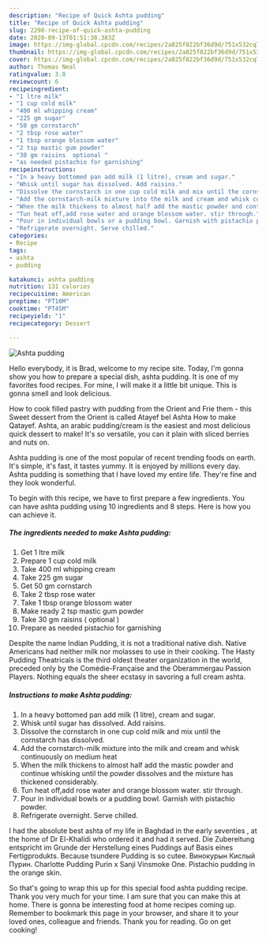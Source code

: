 ```yaml
---
description: "Recipe of Quick Ashta pudding"
title: "Recipe of Quick Ashta pudding"
slug: 2298-recipe-of-quick-ashta-pudding
date: 2020-09-13T01:51:38.383Z
image: https://img-global.cpcdn.com/recipes/2a825f822bf36d9d/751x532cq70/ashta-pudding-recipe-main-photo.jpg
thumbnail: https://img-global.cpcdn.com/recipes/2a825f822bf36d9d/751x532cq70/ashta-pudding-recipe-main-photo.jpg
cover: https://img-global.cpcdn.com/recipes/2a825f822bf36d9d/751x532cq70/ashta-pudding-recipe-main-photo.jpg
author: Thomas Neal
ratingvalue: 3.8
reviewcount: 6
recipeingredient:
- "1 ltre milk"
- "1 cup cold milk"
- "400 ml whipping cream"
- "225 gm sugar"
- "50 gm cornstarch"
- "2 tbsp rose water"
- "1 tbsp orange blossom water"
- "2 tsp mastic gum powder"
- "30 gm raisins  optional "
- "as needed pistachio for garnishing"
recipeinstructions:
- "In a heavy bottomed pan add milk (1 litre), cream and sugar."
- "Whisk until sugar has dissolved. Add raisins."
- "Dissolve the cornstarch in one cup cold milk and mix until the cornstarch has dissolved."
- "Add the cornstarch-milk mixture into the milk and cream and whisk continuously on medium heat"
- "When the milk thickens to almost half add the mastic powder and continue whisking until the powder dissolves and the mixture has thickened considerably."
- "Tun heat off,add rose water and orange blossom water. stir through."
- "Pour in individual bowls or a pudding bowl. Garnish with pistachio powder."
- "Refrigerate overnight. Serve chilled."
categories:
- Recipe
tags:
- ashta
- pudding

katakunci: ashta pudding 
nutrition: 131 calories
recipecuisine: American
preptime: "PT10M"
cooktime: "PT45M"
recipeyield: "1"
recipecategory: Dessert

---
```



![Ashta pudding](https://img-global.cpcdn.com/recipes/2a825f822bf36d9d/751x532cq70/ashta-pudding-recipe-main-photo.jpg)

Hello everybody, it is Brad, welcome to my recipe site. Today, I'm gonna show you how to prepare a special dish, ashta pudding. It is one of my favorites food recipes. For mine, I will make it a little bit unique. This is gonna smell and look delicious.

How to cook filled pastry with pudding from the Orient and Frie them - this Sweet dessert from the Orient is called Atayef bel Ashta How to make Qatayef. Ashta, an arabic pudding/cream is the easiest and most delicious quick dessert to make! It&#39;s so versatile, you can it plain with sliced berries and nuts on.

Ashta pudding is one of the most popular of recent trending foods on earth. It's simple, it's fast, it tastes yummy. It is enjoyed by millions every day. Ashta pudding is something that I have loved my entire life. They're fine and they look wonderful.


To begin with this recipe, we have to first prepare a few ingredients. You can have ashta pudding using 10 ingredients and 8 steps. Here is how you can achieve it.

<!--inarticleads1-->

##### The ingredients needed to make Ashta pudding:

1. Get 1 ltre milk
1. Prepare 1 cup cold milk
1. Take 400 ml whipping cream
1. Take 225 gm sugar
1. Get 50 gm cornstarch
1. Take 2 tbsp rose water
1. Take 1 tbsp orange blossom water
1. Make ready 2 tsp mastic gum powder
1. Take 30 gm raisins ( optional )
1. Prepare as needed pistachio for garnishing


Despite the name Indian Pudding, it is not a traditional native dish. Native Americans had neither milk nor molasses to use in their cooking. The Hasty Pudding Theatricals is the third oldest theater organization in the world, preceded only by the Comédie-Française and the Oberammergau Passion Players. Nothing equals the sheer ecstasy in savoring a full cream ashta. 

<!--inarticleads2-->

##### Instructions to make Ashta pudding:

1. In a heavy bottomed pan add milk (1 litre), cream and sugar.
1. Whisk until sugar has dissolved. Add raisins.
1. Dissolve the cornstarch in one cup cold milk and mix until the cornstarch has dissolved.
1. Add the cornstarch-milk mixture into the milk and cream and whisk continuously on medium heat
1. When the milk thickens to almost half add the mastic powder and continue whisking until the powder dissolves and the mixture has thickened considerably.
1. Tun heat off,add rose water and orange blossom water. stir through.
1. Pour in individual bowls or a pudding bowl. Garnish with pistachio powder.
1. Refrigerate overnight. Serve chilled.


I had the absolute best ashta of my life in Baghdad in the early seventies , at the home of Dr El-Khalidi who ordered it and had it served. Die Zubereitung entspricht im Grunde der Herstellung eines Puddings auf Basis eines Fertigprodukts. Because tsundere Pudding is so cutee. Винокурын Кислый Пурин. Charlotte Pudding Purin x Sanji Vinsmoke One. Pistachio pudding in the orange skin. 

So that's going to wrap this up for this special food ashta pudding recipe. Thank you very much for your time. I am sure that you can make this at home. There is gonna be interesting food at home recipes coming up. Remember to bookmark this page in your browser, and share it to your loved ones, colleague and friends. Thank you for reading. Go on get cooking!
